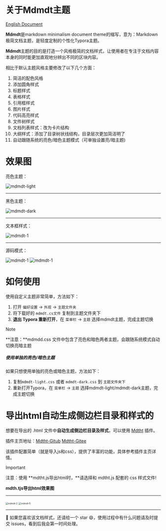 # 关于Mdmdt主题

[English Document](www.dafdf)

**Mdmdt**是markdown minimalism document theme的缩写，意为：Markdown极简文档主题，是轻度定制的个性化Typora主题。

**Mdmdt**主题的目的是打造一个风格极简的文档样式，让使用者在专注于文档内容本身的同时能更加直观地分辨出不同的区块内容。

相比于默认主题风格主要修改了以下几个方面：
1. 简洁的配色风格
2. 添加圆角样式
3. 标题样式
4. 表格样式
5. 引用框样式
6. 图片样式
7. 代码高亮样式
8. 文件树样式
9. 文档列表样式：改为卡片结构
10. 大纲样式：添加了目录树状线结构，目录层次更加简洁明了
11. 自动跟随系统的亮色/暗色主题模式（可单独设置亮/暗主题)

# 效果图

亮色主题：

![mdmdt-light](/Users/cayxc/Desktop/未命名文件夹/mdmdt-light.png)

---

黑色主题：

![mdmdt-dark](/Users/cayxc/Desktop/未命名文件夹/mdmdt-dark.png)

---

文本框样式：

![mdmdt-1](/Users/cayxc/Desktop/未命名文件夹/mdmdt-1.png)

---

源码模式：

![mdmdt-1](/Users/cayxc/Desktop/未命名文件夹/mdmdt-3.png)
![mdmdt-1](/Users/cayxc/Desktop/未命名文件夹/mdmdt-4.png)

# 如何使用

使用自定义主题非常简单，方法如下：
1. 打开 `偏好设置` -> `外观` -> `主题文件夹`
2. 将下载好的 `mdmdt.cs文件` 复制到主题文件夹下
3. **退出 Typora 重新打开**，在 `菜单栏` -> `主题` 选择mdmdt主题，完成主题切换

> [!NOTE]
> **注意：**mdmdd.css 文件中包含了亮色和暗色两者主题，会跟随系统模式自动切换亮暗主题

##### 使用单独的亮色/暗色主题

如果只想使用单独的亮色或暗色主题，方法如下：
1. 复制`mdmdt-light.css` 或者 `mdmdt-dark.css` 到 `主题文件夹下` 
3. 重新打开Typora，在 `菜单栏` -> `主题` 选择mdmdt-light/mdmdt-dark主题，完成主题切换

# 导出html自动生成侧边栏目录和样式的

想要在导出的 .html 文件中**自动生成侧边栏目录及样式**，可以使用 [Mdtht](www.xxx.com) 插件。

插件主页地址：[Mdtht-Gitub](sss)  [Mdtht-Gitee](sdsd)

该插件配置简单（就是导入js和css），提供了丰富的功能，具体参考插件主页详情。

> [!IMPORTANT]
>
> 注意：使用 **mdtht.js导出html时，**请选择和 mdtht.js 配套的 css 样式文件!



**mdth.tjs导出html效果图**

---

<img src="/Users/cayxc/Desktop/未命名文件夹/mdmdt-2.png" alt="mdmdt-2" style="zoom:50%;" /> 
<img src="/Users/cayxc/Desktop/未命名文件夹/mdmdt-5.png" alt="mdmdt-5" style="zoom:50%;" />

---

🐳 如果您喜欢该文档样式，还请给一个 star 😄，使用过程中有什么问题请及时提交 issues，看到后我会第一时间处理。




